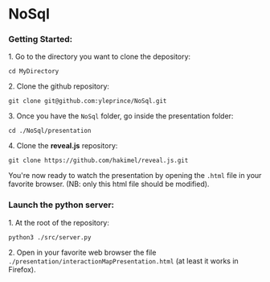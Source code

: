# NoSql

### Getting Started:

<span>1.</span> Go to the directory you want to clone the depository:  

`cd MyDirectory`

<span>2.</span> Clone the github repository:

`git clone git@github.com:yleprince/NoSql.git`

<span>3.</span> Once you have the `NoSql` folder, go inside the presentation folder:

`cd ./NoSql/presentation`

<span>4.</span> Clone the **reveal.js** repository:

`git clone https://github.com/hakimel/reveal.js.git`

You're now ready to watch the presentation by opening the `.html` file in your favorite browser. (NB: only this html file should be modified).


### Launch the python server:

<span>1.</span> At the root of the repository:

`python3 ./src/server.py`

<span>2.</span> Open in your favorite web browser the file
`./presentation/interactionMapPresentation.html` (at least it works in Firefox).
